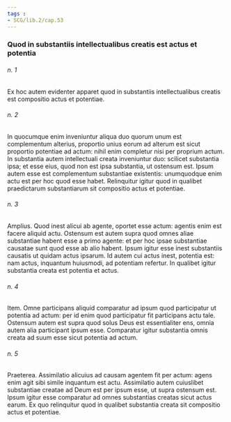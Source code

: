 ```yaml
---
tags : 
- SCG/lib.2/cap.53
---
```


### Quod in substantiis intellectualibus creatis est actus et potentia

###### n. 1
Ex hoc autem evidenter apparet quod in substantiis intellectualibus creatis est compositio actus et potentiae.

###### n. 2
In quocumque enim inveniuntur aliqua duo quorum unum est complementum alterius, proportio unius eorum ad alterum est sicut proportio potentiae ad actum: nihil enim completur nisi per proprium actum. In substantia autem intellectuali creata inveniuntur duo: scilicet substantia ipsa; et esse eius, quod non est ipsa substantia, ut ostensum est. Ipsum autem esse est complementum substantiae existentis: unumquodque enim actu est per hoc quod esse habet. Relinquitur igitur quod in qualibet praedictarum substantiarum sit compositio actus et potentiae.

###### n. 3
Amplius. Quod inest alicui ab agente, oportet esse actum: agentis enim est facere aliquid actu. Ostensum est autem supra quod omnes aliae substantiae habent esse a primo agente: et per hoc ipsae substantiae causatae sunt quod esse ab alio habent. Ipsum igitur esse inest substantiis causatis ut quidam actus ipsarum. Id autem cui actus inest, potentia est: nam actus, inquantum huiusmodi, ad potentiam refertur. In qualibet igitur substantia creata est potentia et actus.

###### n. 4
Item. Omne participans aliquid comparatur ad ipsum quod participatur ut potentia ad actum: per id enim quod participatur fit participans actu tale. Ostensum autem est supra quod solus Deus est essentialiter ens, omnia autem alia participant ipsum esse. Comparatur igitur substantia omnis creata ad suum esse sicut potentia ad actum.

###### n. 5
Praeterea. Assimilatio alicuius ad causam agentem fit per actum: agens enim agit sibi simile inquantum est actu. Assimilatio autem cuiuslibet substantiae creatae ad Deum est per ipsum esse, ut supra ostensum est. Ipsum igitur esse comparatur ad omnes substantias creatas sicut actus earum. Ex quo relinquitur quod in qualibet substantia creata sit compositio actus et potentiae.

